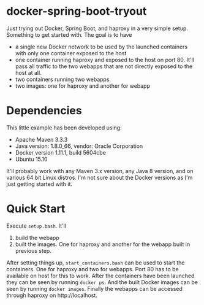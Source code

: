 # docker-spring-boot-tryout
Just trying out Docker, Spring Boot, and haproxy in a very simple setup. Something to get started with. The goal is to have

- a single new Docker network to be used by the launched containers with only
  one container exposed to the host
- one container running haproxy and exposed to the host on port 80. It'll pass
  all traffic to the two webapps that are not directly exposed to the host at
  all.
- two containers running two webapps
- two images: one for haproxy and another for webapp

# Dependencies

This little example has been developed using:

- Apache Maven 3.3.3
- Java version: 1.8.0_66, vendor: Oracle Corporation
- Docker version 1.11.1, build 5604cbe
- Ubuntu 15.10

It'll probably work with any Maven 3.x version, any Java 8 version, and on various 64 bit Linux distros. I'm not sure about the Docker versions as I'm just getting started with it.

# Quick Start

Execute `setup.bash`. It'll

1. build the webapp
2. built the images. One for haproxy and another for the webapp built in
   previous step.

After setting things up, `start_containers.bash` can be used to start the
containers. One for haproxy and two for webapps. Port 80 has to be available on
host for this to work. After the containers have been launched they can be seen
by running `docker ps`. And the built Docker images can be seen by running
`docker images`. Finally the webapps can be accessed through haproxy on
http://localhost.
